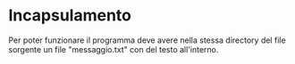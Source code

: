 # Incapsulamento
Per poter funzionare il programma deve avere nella stessa directory del file sorgente un file "messaggio.txt" con del testo all'interno.
